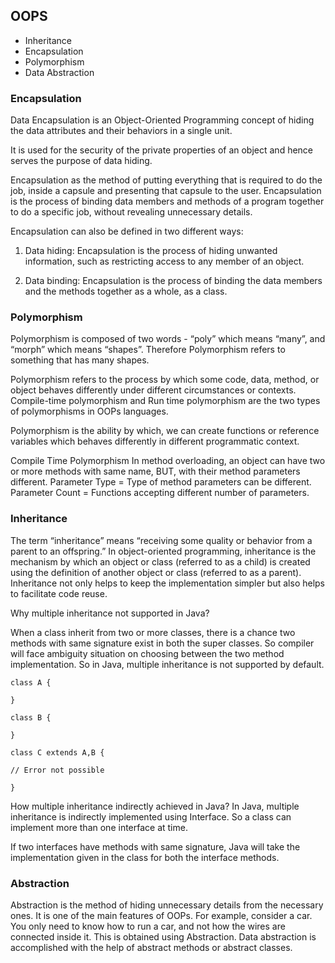 ## OOPS
- Inheritance
- Encapsulation
- Polymorphism
- Data Abstraction

### Encapsulation
Data Encapsulation is an Object-Oriented Programming concept of hiding the data attributes and their behaviors in a single unit.

It is used for the security of the private properties of an object and hence serves the purpose of data hiding.

Encapsulation as the method of putting everything that is required to do the job, inside a capsule and presenting that capsule to the user. 
Encapsulation is the process of binding data members and methods of a program together to do a specific job, without revealing unnecessary details.

Encapsulation can also be defined in two different ways:

1) Data hiding: Encapsulation is the process of hiding unwanted information, such as restricting access to any member of an object.

2) Data binding: Encapsulation is the process of binding the data members and the methods together as a whole, as a class.

### Polymorphism
Polymorphism is composed of two words - “poly” which means “many”, and “morph” which means “shapes”. 
Therefore Polymorphism refers to something that has many shapes.

Polymorphism refers to the process by which some code, data, method, or object behaves differently under different circumstances or contexts. 
Compile-time polymorphism and Run time polymorphism are the two types of polymorphisms in OOPs languages. 

Polymorphism is the ability by which, we can create functions or reference variables which behaves differently in different programmatic context.

Compile Time Polymorphism
In method overloading, an object can have two or more methods with same name, BUT, with their method parameters different. 
Parameter Type = Type of method parameters can be different.
Parameter Count = Functions accepting different number of parameters. 



### Inheritance

The term “inheritance” means “receiving some quality or behavior from a parent to an offspring.” 
In object-oriented programming, inheritance is the mechanism by which an object or class (referred to as a child) 
is created using the definition of another object or class (referred to as a parent). 
Inheritance not only helps to keep the implementation simpler but also helps to facilitate code reuse.

Why multiple inheritance not supported in Java?

When a class inherit from two or more classes, there is a chance two methods with same signature exist in both the super classes. 
So compiler will face ambiguity situation on choosing between the two method implementation. 
So in Java, multiple inheritance is not supported by default.

    class A {
    
    }
    
    class B {
    
    }
    
    class C extends A,B {
    
    // Error not possible
    
    }

How multiple inheritance indirectly achieved in Java?
In Java, multiple inheritance is indirectly implemented using Interface. So a class can implement more than one interface at time.

If two interfaces have methods with same signature, Java will take the implementation given in the class for both the interface methods.

### Abstraction
Abstraction is the method of hiding unnecessary details from the necessary ones. It is one of the main features of OOPs. 
For example, consider a car. You only need to know how to run a car, and not how the wires are connected inside it. This is obtained using Abstraction.
Data abstraction is accomplished with the help of abstract methods or abstract classes.


